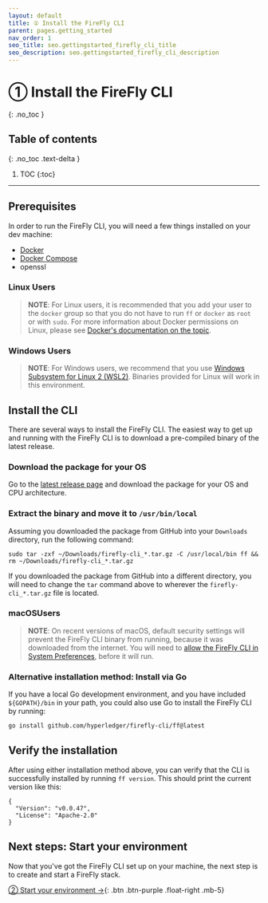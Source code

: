 ```yaml
---
layout: default
title: ① Install the FireFly CLI
parent: pages.getting_started
nav_order: 1
seo_title: seo.gettingstarted_firefly_cli_title
seo_description: seo.gettingstarted_firefly_cli_description
---
```


# ① Install the FireFly CLI

{: .no_toc }

## Table of contents

{: .no_toc .text-delta }

1. TOC
{:toc}

---

## Prerequisites

In order to run the FireFly CLI, you will need a few things installed on your dev machine:

- [Docker](https://www.docker.com/)
- [Docker Compose](https://docs.docker.com/compose/)
- openssl

### Linux Users

> **NOTE**: For Linux users, it is recommended that you add your user to the `docker` group so that you do not have to run `ff` or `docker` as `root` or with `sudo`. For more information about Docker permissions on Linux, please see [Docker's documentation on the topic](https://docs.docker.com/engine/install/linux-postinstall/).

### Windows Users

 > **NOTE**: For Windows users, we recommend that you use [Windows Subsystem for Linux 2 (WSL2)](https://docs.microsoft.com/en-us/windows/wsl/). Binaries provided for Linux will work in this environment.

## Install the CLI

There are several ways to install the FireFly CLI. The easiest way to get up and running with the FireFly CLI is to download a pre-compiled binary of the latest release.

### Download the package for your OS

Go to the [latest release page](https://github.com/hyperledger/firefly-cli/releases/latest) and download the package for your OS and CPU architecture.

### Extract the binary and move it to `/usr/bin/local`

Assuming you downloaded the package from GitHub into your `Downloads` directory, run the following command:

```
sudo tar -zxf ~/Downloads/firefly-cli_*.tar.gz -C /usr/local/bin ff && rm ~/Downloads/firefly-cli_*.tar.gz
```

If you downloaded the package from GitHub into a different directory, you will need to change the `tar` command above to wherever the `firefly-cli_*.tar.gz` file is located.

### macOSUsers

 > **NOTE**: On recent versions of macOS, default security settings will prevent the FireFly CLI binary from running, because it was downloaded from the internet. You will need to [allow the FireFly CLI in System Preferences](https://github.com/hyperledger/firefly-cli/blob/main/docs/mac_help.md), before it will run.

### Alternative installation method: Install via Go

If you have a local Go development environment, and you have included `${GOPATH}/bin` in your path, you could also use Go to install the FireFly CLI by running:

```sh
go install github.com/hyperledger/firefly-cli/ff@latest
```

## Verify the installation

After using either installation method above, you can verify that the CLI is successfully installed by running `ff version`. This should print the current version like this:

```
{
  "Version": "v0.0.47",
  "License": "Apache-2.0"
}
```

## Next steps: Start your environment

Now that you've got the FireFly CLI set up on your machine, the next step is to create and start a FireFly stack.

[② Start your environment →](setup_env.md){: .btn .btn-purple .float-right .mb-5}
